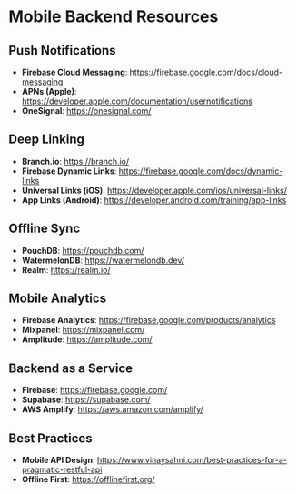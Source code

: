 # Mobile Backend Resources

## Push Notifications
- **Firebase Cloud Messaging**: https://firebase.google.com/docs/cloud-messaging
- **APNs (Apple)**: https://developer.apple.com/documentation/usernotifications
- **OneSignal**: https://onesignal.com/

## Deep Linking
- **Branch.io**: https://branch.io/
- **Firebase Dynamic Links**: https://firebase.google.com/docs/dynamic-links
- **Universal Links (iOS)**: https://developer.apple.com/ios/universal-links/
- **App Links (Android)**: https://developer.android.com/training/app-links

## Offline Sync
- **PouchDB**: https://pouchdb.com/
- **WatermelonDB**: https://watermelondb.dev/
- **Realm**: https://realm.io/

## Mobile Analytics
- **Firebase Analytics**: https://firebase.google.com/products/analytics
- **Mixpanel**: https://mixpanel.com/
- **Amplitude**: https://amplitude.com/

## Backend as a Service
- **Firebase**: https://firebase.google.com/
- **Supabase**: https://supabase.com/
- **AWS Amplify**: https://aws.amazon.com/amplify/

## Best Practices
- **Mobile API Design**: https://www.vinaysahni.com/best-practices-for-a-pragmatic-restful-api
- **Offline First**: https://offlinefirst.org/
